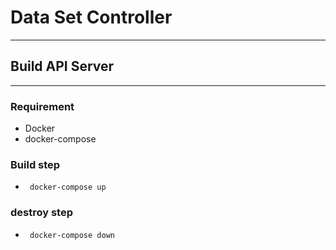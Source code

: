 
# Data Set Controller
----

## Build API Server
----

### Requirement

* Docker
* docker-compose

### Build step
* ``` docker-compose up```

### destroy step
* ``` docker-compose down```
